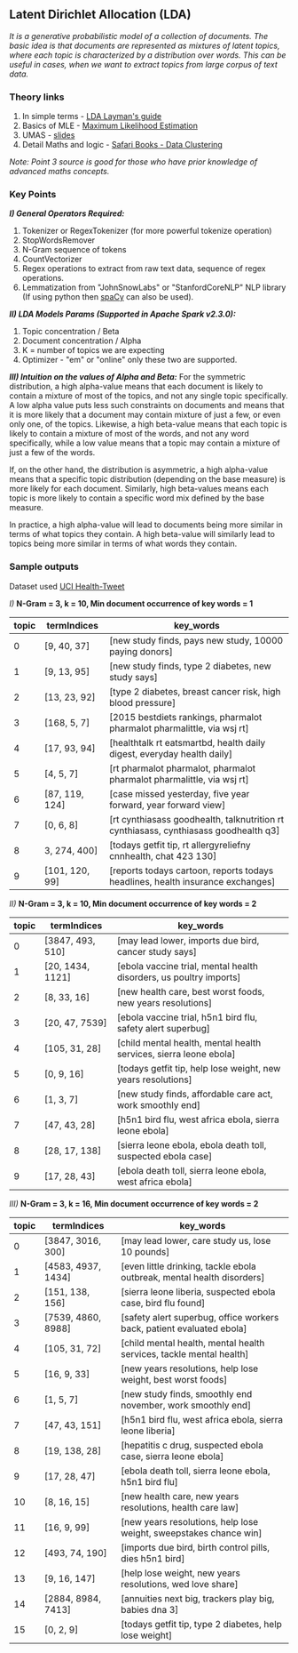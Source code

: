 ## Latent Dirichlet Allocation (LDA)

_It is a generative probabilistic model of a collection of documents. The basic idea is that documents are represented as mixtures of latent topics, where each topic is characterized by a distribution over words. This can be useful in cases,
when we want to extract topics from large corpus of text data._

### Theory links
1. In simple terms - [LDA Layman's guide](http://blog.echen.me/2011/08/22/introduction-to-latent-dirichlet-allocation/)
2. Basics of MLE - [Maximum Likelihood Estimation](https://towardsdatascience.com/probability-concepts-explained-maximum-likelihood-estimation-c7b4342fdbb1)
3. UMAS - [slides](http://people.cs.umass.edu/~wallach/talks/priors.pdf)
4. Detail Maths and logic - [Safari Books - Data Clustering](https://www.safaribooksonline.com/library/view/data-clustering/9781466558229/)

 _Note: Point 3 source is good for those who have prior knowledge of advanced maths concepts._

### Key Points

***I) General Operators Required:***
1. Tokenizer or RegexTokenizer (for more powerful tokenize operation)
2. StopWordsRemover
3. N-Gram sequence of tokens
4. CountVectorizer
5. Regex operations to extract from raw text data, sequence of regex operations.
6. Lemmatization from "JohnSnowLabs" or "StanfordCoreNLP" NLP library (If using python then [spaCy](https://github.com/explosion/spaCy) can also be used).

***II) LDA Models Params (Supported in Apache Spark v2.3.0):***
1. Topic concentration / Beta
2. Document concentration / Alpha
3. K = number of topics we are expecting
4. Optimizer - "em" or "online" only these two are supported.

***III) Intuition on the values of Alpha and Beta:***
For the symmetric distribution, a high alpha-value means that each document is likely to
contain a mixture of most of the topics, and not any single topic specifically.
A low alpha value puts less such constraints on documents and means that it is more likely
that a document may contain mixture of just a few, or even only one, of the topics.
Likewise, a high beta-value means that each topic is likely to contain a mixture of most of the words,
and not any word specifically, while a low value means that a topic may contain a mixture of just
a few of the words.

If, on the other hand, the distribution is asymmetric, a high alpha-value means that a specific
topic distribution (depending on the base measure) is more likely for each document.
Similarly, high beta-values means each topic is more likely to contain a specific
word mix defined by the base measure.

In practice, a high alpha-value will lead to documents being more similar in terms
of what topics they contain. A high beta-value will similarly lead to topics being
more similar in terms of what words they contain.

### Sample outputs

Dataset used [UCI Health-Tweet](https://archive.ics.uci.edu/ml/datasets/Health+News+in+Twitter)

_I)_
**N-Gram = 3, k = 10, Min document occurrence of key words = 1**

| topic | termIndices    | key_words                                                                            |
|-------|----------------|--------------------------------------------------------------------------------------|
| 0     | [9, 40, 37]    | [new study finds, pays new study, 10000 paying donors]                               |
| 1     | [9, 13, 95]    | [new study finds, type 2 diabetes, new study says]                                   |
| 2     | [13, 23, 92]   | [type 2 diabetes, breast cancer risk, high blood pressure]                           |
| 3     | [168, 5, 7]    | [2015 bestdiets rankings, pharmalot pharmalot pharmalittle, via wsj rt]              |
| 4     | [17, 93, 94]   | [healthtalk rt eatsmartbd, health daily digest, everyday health daily]               |
| 5     | [4, 5, 7]      | [rt pharmalot pharmalot, pharmalot pharmalot pharmalittle, via wsj rt]               |
| 6     | [87, 119, 124] | [case missed yesterday, five year forward, year forward view]                        |
| 7     | [0, 6, 8]      | [rt cynthiasass goodhealth, talknutrition rt cynthiasass, cynthiasass goodhealth q3] |
| 8     | 3, 274, 400]   | [todays getfit tip, rt allergyreliefny cnnhealth, chat 423 130]                      |
| 9     | [101, 120, 99] | [reports todays cartoon, reports todays headlines, health insurance exchanges]       |

_II)_
**N-Gram = 3, k = 10, Min document occurrence of key words = 2**

| topic | termIndices      | key_words                                                          |
|-------|------------------|--------------------------------------------------------------------|
| 0     | [3847, 493, 510] | [may lead lower, imports due bird, cancer study says]              |
| 1     | [20, 1434, 1121] | [ebola vaccine trial, mental health disorders, us poultry imports] |
| 2     | [8, 33, 16]      | [new health care, best worst foods, new years resolutions]         |
| 3     | [20, 47, 7539]   | [ebola vaccine trial, h5n1 bird flu, safety alert superbug]        |
| 4     | [105, 31, 28]    | [child mental health, mental health services, sierra leone ebola]  |
| 5     | [0, 9, 16]       | [todays getfit tip, help lose weight, new years resolutions]       |
| 6     | [1, 3, 7]        | [new study finds, affordable care act, work smoothly end]          |
| 7     | [47, 43, 28]     | [h5n1 bird flu, west africa ebola, sierra leone ebola]             |
| 8     | [28, 17, 138]    | [sierra leone ebola, ebola death toll, suspected ebola case]       |
| 9     | [17, 28, 43]     | [ebola death toll, sierra leone ebola, west africa ebola]          |

_III)_
**N-Gram = 3, k = 16, Min document occurrence of key words = 2**

| topic | termIndices        | key_words                                                              |
|-------|--------------------|------------------------------------------------------------------------|
| 0     | [3847, 3016, 300]  | [may lead lower, care study us, lose 10 pounds]                        |
| 1     | [4583, 4937, 1434] | [even little drinking, tackle ebola outbreak, mental health disorders] |
| 2     | [151, 138, 156]    | [sierra leone liberia, suspected ebola case, bird flu found]           |
| 3     | [7539, 4860, 8988] | [safety alert superbug, office workers back, patient evaluated ebola]  |
| 4     | [105, 31, 72]      | [child mental health, mental health services, tackle mental health]    |
| 5     | [16, 9, 33]        | [new years resolutions, help lose weight, best worst foods]            |
| 6     | [1, 5, 7]          | [new study finds, smoothly end november, work smoothly end]            |
| 7     | [47, 43, 151]      | [h5n1 bird flu, west africa ebola, sierra leone liberia]               |
| 8     | [19, 138, 28]      | [hepatitis c drug, suspected ebola case, sierra leone ebola]           |
| 9     | [17, 28, 47]       | [ebola death toll, sierra leone ebola, h5n1 bird flu]                  |
| 10    | [8, 16, 15]        | [new health care, new years resolutions, health care law]              |
| 11    | [16, 9, 99]        | [new years resolutions, help lose weight, sweepstakes chance win]      |
| 12    | [493, 74, 190]     | [imports due bird, birth control pills, dies h5n1 bird]                |
| 13    | [9, 16, 147]       | [help lose weight, new years resolutions, wed love share]              |
| 14    | [2884, 8984, 7413] | [annuities next big, trackers play big, babies dna 3]                  |
| 15    | [0, 2, 9]          | [todays getfit tip, type 2 diabetes, help lose weight]                 |
